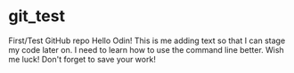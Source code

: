 # git_test
First/Test GitHub repo
Hello Odin!
This is me adding text so that I can stage my code later on. 
I need to learn how to use the command line better. 
Wish me luck!
Don't forget to save your work!